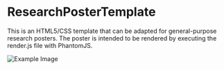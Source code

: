 # ResearchPosterTemplate

This is an HTML5/CSS template that can be adapted for general-purpose research posters. The poster is intended to be rendered by executing the render.js file with PhantomJS.

![Example Image](https://i.imgur.com/dYHnTtD.png)
